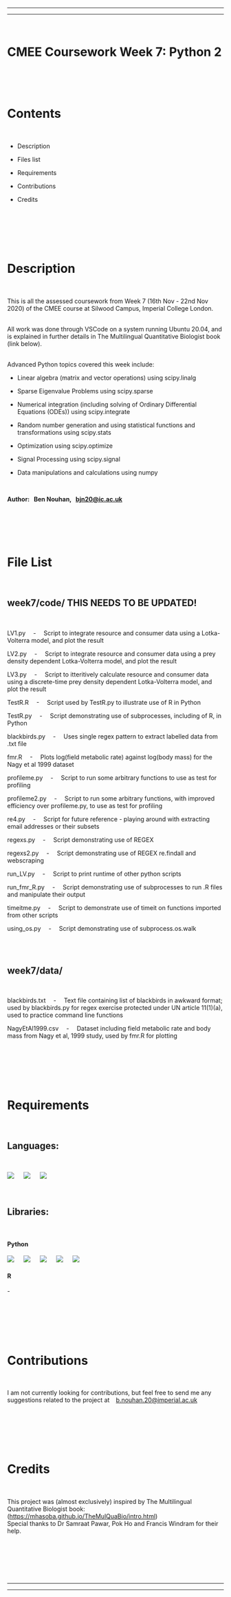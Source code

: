 
---
---
<br/>

# **CMEE Coursework Week 7: Python 2** 



<br/><br/><br/>

# Contents

<br/>

 * Description

 * Files list
  
 * Requirements
 
 * Contributions
 
 * Credits

<br/>


<br/><br/><br/>

# Description
<br/>


This is all the assessed coursework from Week 7 (16th Nov - 22nd Nov 2020) of the CMEE course at Silwood Campus, Imperial College London. <br/><br/>

All work was done through VSCode on a system running Ubuntu 20.04, and is explained in further details in The Multilingual Quantitative Biologist book (link below). <br/><br/>

Advanced Python topics covered this week include: 



 - Linear algebra (matrix and vector operations) using scipy.linalg

 - Sparse Eigenvalue Problems using scipy.sparse

 - Numerical integration (including solving of Ordinary Differential Equations (ODEs)) using scipy.integrate

 - Random number generation and using statistical functions and transformations using scipy.stats

 - Optimization using scipy.optimize

 - Signal Processing using scipy.signal

 - Data manipulations and calculations using numpy
  
<br/>

**Author: &nbsp; Ben Nouhan, &nbsp; bjn20@ic.ac.uk**
<br/><br/>


<br/><br/><br/>

# File List
<br/>

## **week7/code/** THIS NEEDS TO BE UPDATED!
<br/>


LV1.py &emsp;-&emsp; Script to integrate resource and consumer data using a Lotka-Volterra model, and plot the result

LV2.py &emsp;-&emsp; Script to integrate resource and consumer data using a prey density dependent Lotka-Volterra model, and plot the result

LV3.py &emsp;-&emsp; Script to itteritively calculate resource and consumer data using a discrete-time prey density dependent Lotka-Volterra model, and plot the result

TestR.R &emsp;-&emsp; Script used by TestR.py to illustrate use of R in Python

TestR.py &emsp;-&emsp; Script demonstrating use of subprocesses, including of R, in Python

blackbirds.py &emsp;-&emsp; Uses single regex pattern to extract labelled data from .txt file

fmr.R &emsp;-&emsp; Plots log(field metabolic rate) against log(body mass) for the Nagy et al 1999 dataset

profileme.py &emsp;-&emsp; Script to run some arbitrary functions to use as test for profiling

profileme2.py &emsp;-&emsp; Script to run some arbitrary functions, with improved efficiency over profileme.py, to use as test for profiling

re4.py &emsp;-&emsp; Script for future reference - playing around with extracting email addresses or their subsets

regexs.py &emsp;-&emsp; Script demonstrating use of REGEX

regexs2.py &emsp;-&emsp; Script demonstrating use of REGEX re.findall and webscraping

run_LV.py &emsp;-&emsp; Script to print runtime of other python scripts

run_fmr_R.py &emsp;-&emsp; Script demonstrating use of subprocesses to run .R files and manipulate their output

timeitme.py &emsp;-&emsp; Script to demonstrate use of timeit on functions imported from other scripts

using_os.py &emsp;-&emsp; Script demonstrating use of subprocess.os.walk
                  
<br/><br/>

## **week7/data/** 

<br/>

blackbirds.txt &emsp;-&emsp; Text file containing list of blackbirds in awkward format; used by blackbirds.py for regex exercise
protected under UN article 11(1)(a), used to practice command line functions

NagyEtAl1999.csv &emsp;-&emsp; Dataset including field metabolic rate and body mass from Nagy et al, 1999 study, used by fmr.R for plotting


 
<br/>


<br/><br/><br/>

# Requirements
<br/>

## **Languages:**
<br/>

[![](https://img.shields.io/badge/Python-3.9.0-blue.svg)](https://www.python.org/downloads/release/python-390/) &emsp;
[![](https://img.shields.io/badge/R-4.0.3-green)](https://cran.r-project.org/) &emsp;
![](https://img.shields.io/badge/Bash-5.0-red) &emsp;


<br/>

## **Libraries:**
<br/>

#### Python

[![](https://img.shields.io/badge/numpy-1.18.1-red)](https://pypi.org/project/numpy/) &emsp;
[![](https://img.shields.io/badge/pandas-1.1.4-purple)](https://pypi.org/project/pandas/) &emsp;
[![](https://img.shields.io/badge/matplotlib-3.3.3-green)](https://pypi.org/project/matplotlib/) &emsp;
[![](https://img.shields.io/badge/scipy-1.5.4-blue)](https://pypi.org/project/scipy/) &emsp;
[![](https://img.shields.io/badge/urllib3-1.26.2-yellow)](https://pypi.org/project/urllib3/) &emsp;



#### R

\-

<br/>


<br/><br/><br/>

# Contributions
<br/>


I am not currently looking for contributions, but feel free to send me any suggestions related to the project at &ensp; b.nouhan.20@imperial.ac.uk

<br/>


<br/><br/><br/>

# Credits
<br/>

This project was (almost exclusively) inspired by The Multilingual Quantitative Biologist book: (https://mhasoba.github.io/TheMulQuaBio/intro.html)<br/>
Special thanks to Dr Samraat Pawar, Pok Ho and Francis Windram for their help.

<br/><br/><br/><br/><br/>

---
---